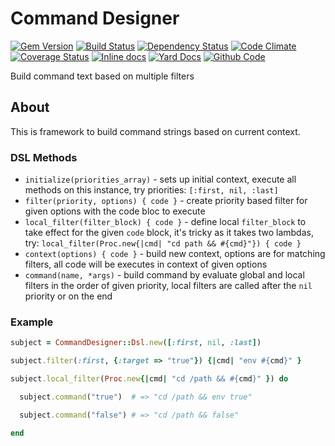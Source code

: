 # Command Designer

[![Gem Version](https://badge.fury.io/rb/command-designer.png)](https://rubygems.org/gems/command-designer)
[![Build Status](https://secure.travis-ci.org/remote-exec/command-designer.png?branch=master)](https://travis-ci.org/remote-exec/command-designer)
[![Dependency Status](https://gemnasium.com/remote-exec/command-designer.png)](https://gemnasium.com/remote-exec/command-designer)
[![Code Climate](https://codeclimate.com/github/remote-exec/command-designer.png)](https://codeclimate.com/github/remote-exec/command-designer)
[![Coverage Status](https://img.shields.io/coveralls/remote-exec/command-designer.svg)](https://coveralls.io/r/remote-exec/command-designer?branch=master)
[![Inline docs](http://inch-ci.org/github/remote-exec/command-designer.png)](http://inch-ci.org/github/remote-exec/command-designer)
[![Yard Docs](http://img.shields.io/badge/yard-docs-blue.svg)](http://rubydoc.info/github/remote-exec/command-designer/master/frames)
[![Github Code](http://img.shields.io/badge/github-code-blue.svg)](https://github.com/remote-exec/command-designer)

Build command text based on multiple filters

## About

This is framework to build command strings based on current context.

### DSL Methods

- `initialize(priorities_array)` - sets up initial context, execute all
  methods on this instance, try priorities: `[:first, nil, :last]`
- `filter(priority, options) { code }` - create priority based filter
  for given options with the code bloc to execute
- `local_filter(filter_block) { code }` - define local `filter_block` to
  take effect for the given `code` block, it's tricky as it takes two
  lambdas, try: `local_filter(Proc.new{|cmd| "cd path && #{cmd}"}) { code }`
- `context(options) { code }` - build new context, options are for
  matching filters, all code will be executes in context of given options
- `command(name, *args)` - build command by evaluate global and local filters
  in the order of given priority, local filters are called after the `nil`
  priority or on the end

### Example

```ruby
subject = CommandDesigner::Dsl.new([:first, nil, :last])

subject.filter(:first, {:target => "true"}) {|cmd| "env #{cmd}" }

subject.local_filter(Proc.new{|cmd| "cd /path && #{cmd}" }) do

  subject.command("true")  # => "cd /path && env true"

  subject.command("false") # => "cd /path && false"

end
```
